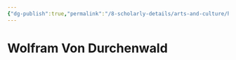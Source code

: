 ```yaml
---
{"dg-publish":true,"permalink":"/8-scholarly-details/arts-and-culture/history/historic-figures/wolfram-von-durchenwald/","noteIcon":""}
---
```


# Wolfram Von Durchenwald

